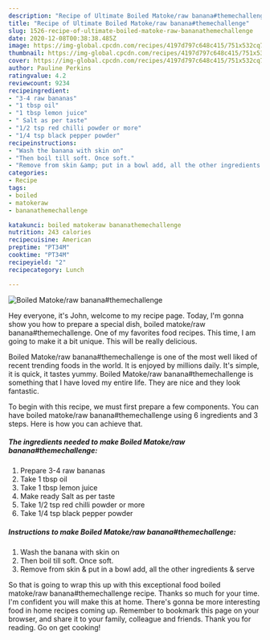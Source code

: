 ```yaml
---
description: "Recipe of Ultimate Boiled Matoke/raw banana#themechallenge"
title: "Recipe of Ultimate Boiled Matoke/raw banana#themechallenge"
slug: 1526-recipe-of-ultimate-boiled-matoke-raw-bananathemechallenge
date: 2020-12-08T00:38:38.485Z
image: https://img-global.cpcdn.com/recipes/4197d797c648c415/751x532cq70/boiled-matokeraw-bananathemechallenge-recipe-main-photo.jpg
thumbnail: https://img-global.cpcdn.com/recipes/4197d797c648c415/751x532cq70/boiled-matokeraw-bananathemechallenge-recipe-main-photo.jpg
cover: https://img-global.cpcdn.com/recipes/4197d797c648c415/751x532cq70/boiled-matokeraw-bananathemechallenge-recipe-main-photo.jpg
author: Pauline Perkins
ratingvalue: 4.2
reviewcount: 9234
recipeingredient:
- "3-4 raw bananas"
- "1 tbsp oil"
- "1 tbsp lemon juice"
- " Salt as per taste"
- "1/2 tsp red chilli powder or more"
- "1/4 tsp black pepper powder"
recipeinstructions:
- "Wash the banana with skin on"
- "Then boil till soft. Once soft."
- "Remove from skin &amp; put in a bowl add, all the other ingredients &amp; serve"
categories:
- Recipe
tags:
- boiled
- matokeraw
- bananathemechallenge

katakunci: boiled matokeraw bananathemechallenge 
nutrition: 243 calories
recipecuisine: American
preptime: "PT34M"
cooktime: "PT34M"
recipeyield: "2"
recipecategory: Lunch

---
```



![Boiled Matoke/raw banana#themechallenge](https://img-global.cpcdn.com/recipes/4197d797c648c415/751x532cq70/boiled-matokeraw-bananathemechallenge-recipe-main-photo.jpg)

Hey everyone, it's John, welcome to my recipe page. Today, I'm gonna show you how to prepare a special dish, boiled matoke/raw banana#themechallenge. One of my favorites food recipes. This time, I am going to make it a bit unique. This will be really delicious.



Boiled Matoke/raw banana#themechallenge is one of the most well liked of recent trending foods in the world. It is enjoyed by millions daily. It's simple, it is quick, it tastes yummy. Boiled Matoke/raw banana#themechallenge is something that I have loved my entire life. They are nice and they look fantastic.


To begin with this recipe, we must first prepare a few components. You can have boiled matoke/raw banana#themechallenge using 6 ingredients and 3 steps. Here is how you can achieve that.

<!--inarticleads1-->

##### The ingredients needed to make Boiled Matoke/raw banana#themechallenge:

1. Prepare 3-4 raw bananas
1. Take 1 tbsp oil
1. Take 1 tbsp lemon juice
1. Make ready  Salt as per taste
1. Take 1/2 tsp red chilli powder or more
1. Take 1/4 tsp black pepper powder




<!--inarticleads2-->

##### Instructions to make Boiled Matoke/raw banana#themechallenge:

1. Wash the banana with skin on
1. Then boil till soft. Once soft.
1. Remove from skin &amp; put in a bowl add, all the other ingredients &amp; serve




So that is going to wrap this up with this exceptional food boiled matoke/raw banana#themechallenge recipe. Thanks so much for your time. I'm confident you will make this at home. There's gonna be more interesting food in home recipes coming up. Remember to bookmark this page on your browser, and share it to your family, colleague and friends. Thank you for reading. Go on get cooking!
